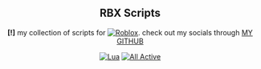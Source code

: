 <div align="center">

## RBX Scripts

**[!]** my collection of scripts for [![Roblox](https://img.shields.io/badge/Roblox-%23000000.svg?logo=roblox&logoColor=white)](#). check out my socials through [MY GITHUB](https://github.com/Pxrson)

[![Lua](https://img.shields.io/badge/Lua-%232C2D72.svg?logo=lua&logoColor=white)](#)
[![All Active](https://img.shields.io/badge/All%20Active-%234CAF50.svg?logo=unity&logoColor=white)](#)

</div>
